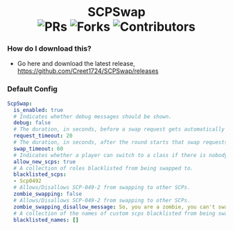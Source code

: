 <div align = center>

# SCPSwap <br>![PRs](https://badgen.net/github/open-prs/Creet1724/SCPSwap?cache=900) ![Forks](https://badgen.net/github/forks/Creet1724/SCPSwap?cache=900) ![Contributors](https://badgen.net/github/contributors/Creet1724/SCPSwap?cache=900)
  
</div>

### How do I download this?
  - Go here and download the latest release, https://github.com/Creet1724/SCPSwap/releases

### Default Config
```yml
ScpSwap:
  is_enabled: true
  # Indicates whether debug messages should be shown.
  debug: false
  # The duration, in seconds, before a swap request gets automatically deleted.
  request_timeout: 20
  # The duration, in seconds, after the round starts that swap requests can be sent.
  swap_timeout: 60
  # Indicates whether a player can switch to a class if there is nobody playing as it.
  allow_new_scps: true
  # A collection of roles blacklisted from being swapped to.
  blacklisted_scps:
  - Scp0492
  # Allows/Disallows SCP-049-2 from swapping to other SCPs.
  zombie_swapping: false
  # Allows/Disallows SCP-049-2 from swapping to other SCPs.
  zombie_swapping_disallow_message: So, you are a zombie, you can't swap with another SCP. (fixed by Creet1724)
  # A collection of the names of custom scps blacklisted from being swapped to. This must match the name the developer integrated the SCP into this plugin's API with.
  blacklisted_names: []
```
